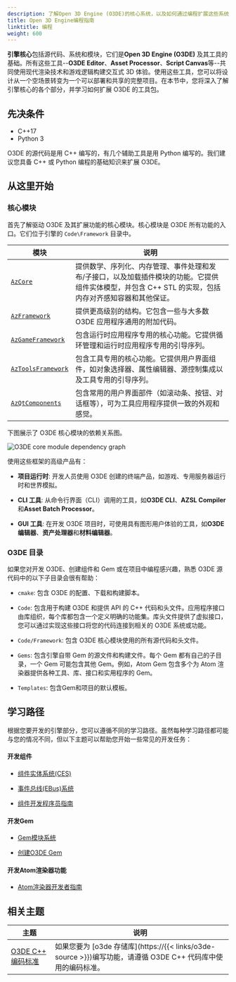 ```yaml
---
description: 了解Open 3D Engine (O3DE)的核心系统，以及如何通过编程扩展这些系统。
title: Open 3D Engine编程指南
linktitle: 编程
weight: 600
---
```


**引擎核心**包括源代码、系统和模块，它们是**Open 3D Engine (O3DE)** 及其工具的基础。所有这些工具--**O3DE Editor**、**Asset Processor**、**Script Canvas**等--共同使用现代渲染技术和游戏逻辑构建交互式 3D 体验。使用这些工具，您可以将设计从一个空场景转变为一个可以部署和共享的完整项目。在本节中，您将深入了解引擎核心的各个部分，并学习如何扩展 O3DE 的工具包。

## 先决条件

* C++17
* Python 3

O3DE 的源代码是用 C++ 编写的，有几个辅助工具是用 Python 编写的。我们建议您具备 C++ 或 Python 编程的基础知识来扩展 O3DE。


## 从这里开始

### 核心模块

首先了解驱动 O3DE 及其扩展功能的核心模块。核心模块是 O3DE 所有功能的入口。它们位于引擎的 `Code\Framework` 目录中。

| 模块 | 说明 |
| - | - | 
| [`AzCore`](https://o3de.org/docs/api/frameworks/azcore/) | 提供数学、序列化、内存管理、事件处理和发布/子接口，以及加载插件模块的功能。它提供组件实体模型，并包含 C++ STL 的实现，包括内存对齐感知容器和其他保证。 |
| [`AzFramework`](https://o3de.org/docs/api/frameworks/azframework/) | 提供更高级别的结构。它包含一些与大多数 O3DE 应用程序通用的附加代码。 |
| [`AzGameFramework`](https://o3de.org/docs/api/frameworks/azgameframework/) | 包含运行时应用程序专用的核心功能。它提供循环管理和运行时应用程序专用的引导序列。 |
| [`AzToolsFramework`](https://o3de.org/docs/api/frameworks/aztoolsframework/) | 包含工具专用的核心功能。它提供用户界面组件，如对象选择器、属性编辑器、源控制集成以及工具专用的引导序列。 |
| [`AzQtComponents`](https://o3de.org/docs/api/frameworks/azqtcomponents/) | 包含常用的用户界面部件（如滚动条、按钮、对话框等），可为工具应用程序提供一致的外观和感觉。 |

下图展示了 O3DE 核心模块的依赖关系图。

![O3DE core module dependency graph](/images/user-guide/programming/o3de-architecture-dependency-graph.svg)

使用这些框架的高级产品有：

* **项目运行时**: 开发人员使用 O3DE 创建的终端产品，如游戏、专用服务器运行时和世界模拟。

* **CLI 工具**: 从命令行界面（CLI）调用的工具，如**O3DE CLI**、**AZSL Compiler**和**Asset Batch Processor**。

* **GUI 工具**: 在开发 O3DE 项目时，可使用具有图形用户体验的工具，如**O3DE 编辑器**、**资产处理器**和**材料编辑器**。


### O3DE 目录

如果您对开发 O3DE、创建组件和 Gem 或在项目中编程感兴趣，熟悉 O3DE 源代码中的以下子目录会很有帮助：

  * `cmake`: 包含 O3DE 的配置、下载和构建脚本。

  * `Code`: 包含用于构建 O3DE 和提供 API 的 C++ 代码和头文件。应用程序接口由库组织，每个库都包含一个定义明确的功能集。库头文件提供了虚拟接口，您可以通过实现这些接口将您的代码连接到相关的 O3DE 系统或功能。

  * `Code/Framework`: 包含 O3DE 核心模块使用的所有源代码和头文件。

  * `Gems`: 包含引擎自带 Gem 的源文件和构建文件。每个 Gem 都有自己的子目录，一个 Gem 可能包含其他 Gem。例如，Atom Gem 包含多个为 Atom 渲染器提供各种工具、库、接口和实用程序的 Gem。

  * `Templates`: 包含Gem和项目的默认模板。

## 学习路径

根据您要开发的引擎部分，您可以遵循不同的学习路径。虽然每种学习路径都可能与您的情况不同，但以下主题可以帮助您开始一些常见的开发任务：


#### 开发组件
  
  - [组件实体系统(CES)](/docs/welcome-guide/key-concepts/#the-component-entity-system)
  
  - [事件总线(EBus)系统](/docs/user-guide/programming/messaging/ebus/)
  
  - [组件开发程序员指南](/docs/user-guide/programming/components/)


#### 开发Gem
  
  - [Gem模块系统](/docs/user-guide/programming/gems/overview/)

  - [创建O3DE Gem](/docs/user-guide/programming/gems/creating/)


#### 开发Atom渲染器功能
  
  - [Atom渲染器开发者指南](/docs/atom-guide/dev-guide/)


## 相关主题

| 主题 | 说明 |
| --- | --- |
| [O3DE C++ 编码标准](https://github.com/o3de/sig-core/blob/main/governance/Coding-Standards-and-Style-Guide.md) | 如果您要为 [o3de 存储库](https://{{< links/o3de-source >}})编写功能，请遵循 O3DE C++ 代码库中使用的编码标准。 |
